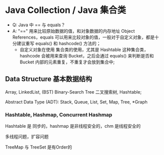 # Java Collection / Java 集合类

- Q: Java 中 == 与 equals？
- A: "==" 用来比较原始数据的值，和对象数据的内存地址 Object References，equals 可以用来比较对象的值，一般对于自定义对象，都是十分建议重写 equals() 和 hashcode() 方法的；
  + 自定义对象在使用 集合类的使用，尤其是 Hashtable 这种集合类，hashcode 会被用来查询 Bucket，之后会通过 equals() 来判断是否和 Bucket 内部的元素重复，不重复才会放到集合中;

## Data Structure 基本数据结构

Array, LinkedList, (BST) Binary-Search Tree 二叉搜索树, Hashtable;

Abstract Data Type (ADT): Stack, Queue, List, Set, Map, Tree, \*Graph


### Hashtable, Hashmap, Concurrent Hashmap

Hashtable 是 同步的，hashmap 是非线程安全的，chm 是线程安全的

多线程问题，扩容问题



TreeMap 与 TreeSet 是有Order的